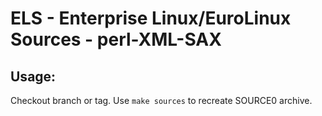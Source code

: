 # ELS - Enterprise Linux/EuroLinux Sources - perl-XML-SAX
 
## Usage:
  Checkout branch or tag. Use `make sources` to recreate  SOURCE0 archive.
